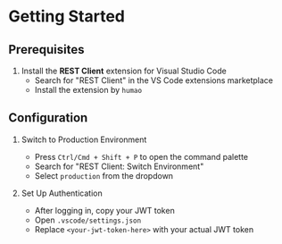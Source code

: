 # Getting Started

## Prerequisites

1. Install the **REST Client** extension for Visual Studio Code
   - Search for "REST Client" in the VS Code extensions marketplace
   - Install the extension by `humao`

## Configuration

1. Switch to Production Environment
   - Press `Ctrl/Cmd + Shift + P` to open the command palette
   - Search for "REST Client: Switch Environment"
   - Select `production` from the dropdown

2. Set Up Authentication
   - After logging in, copy your JWT token
   - Open `.vscode/settings.json`
   - Replace `<your-jwt-token-here>` with your actual JWT token


